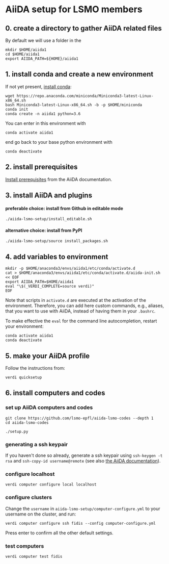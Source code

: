 # AiiDA setup for LSMO members

## 0. create a directory to gather AiiDA related files

By default we will use a folder in the
```
mkdir $HOME/aiida1
cd $HOME/aiida1
export AIIDA_PATH=${HOME}/aiida1
```

## 1. install conda and create a new environment

If not yet present, [install conda](https://docs.conda.io/en/latest/miniconda.html):
```
wget https://repo.anaconda.com/miniconda/Miniconda3-latest-Linux-x86_64.sh
bash Miniconda3-latest-Linux-x86_64.sh -b -p $HOME/miniconda
conda init
conda create -n aiida1 python=3.6
```

You can enter in this environment with
```
conda activate aiida1
```
end go back to your base python environment with
```
conda deactivate
```

## 2. install prerequisites

[Install prerequisites](https://aiida-core.readthedocs.io/en/latest/install/quick_installation.html#prerequisites) from the AiiDA documentation.

## 3. install AiiDA and plugins

#### preferable choice: install from Github in editable mode
```
./aiida-lsmo-setup/install_editable.sh
```
#### alternative choice: install from PyPI
```
./aiida-lsmo-setup/source install_packages.sh
```

## 4. add variables to environment

```
mkdir -p $HOME/anaconda3/envs/aiida1/etc/conda/activate.d
cat > $HOME/anaconda3/envs/aiida1/etc/conda/activate.d/aiida-init.sh << EOF
export AIIDA_PATH=$HOME/aiida1
eval "\$(_VERDI_COMPLETE=source verdi)"
EOF
```
Note that scripts in `activate.d` are executed at the activation of the environment.
Therefore, you can add here custom commands, e.g., aliases, that you want to use with AiiDA,
instead of having them in your `.bashrc`.

To make effective the `eval` for the command line autocompletion, restart your environment:

```
conda activate aiida1
conda deactivate
```

## 5. make your AiiDA profile

Follow the instructions from:
```
verdi quicksetup
```

## 6. install computers and codes

### set up AiiDA computers and codes
```
git clone https://github.com/lsmo-epfl/aiida-lsmo-codes --depth 1
cd aiida-lsmo-codes

./setup.py
```

### generating a ssh keypair

If you haven't done so already, generate a ssh keypair using `ssh-keygen -t rsa` and `ssh-copy-id username@remote`
(see also [the AiiDA documentation](https://aiida-core.readthedocs.io/en/latest/get_started/computers.html)).

### configure localhost
```
verdi computer configure local localhost
```

### configure clusters

Change the `username` in `aiida-lsmo-setup/computer-configure.yml` to your username on the cluster, and run:
```
verdi computer configure ssh fidis --config computer-configure.yml
```
Press enter to confirm all the other default settings.

### test computers
```
verdi computer test fidis
```
